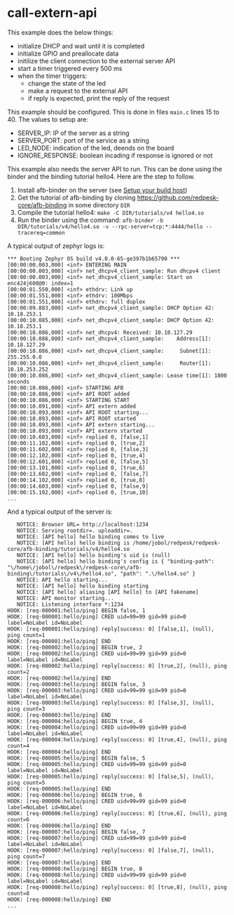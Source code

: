 # call-extern-api

This example does the below things: 

- initialize DHCP and wait until it is completed
- initialize GPIO and preallocate data
- initilize the client connection to the external server API
- start a timer triggered every 500 ms
- when the timer triggers:
  * change the state of the led
  * make a request to the external API
  * if reply is expected, print the reply of the request

This example should be configured. This is done in files `main.c`
lines 15 to 40. The values to setup are:

- SERVER\_IP: IP of the server as a string
- SERVER\_PORT: port of the service as a string
- LED\_NODE: indication of the led, deends on the board
- IGNORE\_RESPONSE: boolean incading if response is ignored or not

This example also needs the server API to run. This can be done using the
binder and the binding tutorial hello4. Here are the step to follow.

1. Install afb-binder on the server (see [Setup your build host][1])
2. Get the tutorial of afb-binding by cloning
   https://github.com/redpesk-core/afb-binding in some directory `DIR`
3. Compile the tutorial hello4: `make -C DIR/tutorials/v4 hello4.so`
4. Run the binder using the command:
   `afb-binder -b DIR/tutorials/v4/hello4.so -v --rpc-server=tcp:*:4444/hello --tracereq=common`

A typical output of zephyr logs is:

```
*** Booting Zephyr OS build v4.0.0-65-ge397b1b65790 ***
[00:00:00.003,000] <inf> ENTERING MAIN
[00:00:00.003,000] <inf> net_dhcpv4_client_sample: Run dhcpv4 client
[00:00:00.003,000] <inf> net_dhcpv4_client_sample: Start on enc424j600@0: index=1
[00:00:01.550,000] <inf> ethdrv: Link up
[00:00:01.551,000] <inf> ethdrv: 100Mbps
[00:00:01.551,000] <inf> ethdrv: full duplex
[00:00:09.883,000] <inf> net_dhcpv4_client_sample: DHCP Option 42: 10.18.253.1
[00:00:10.085,000] <inf> net_dhcpv4_client_sample: DHCP Option 42: 10.18.253.1
[00:00:10.086,000] <inf> net_dhcpv4: Received: 10.18.127.29
[00:00:10.086,000] <inf> net_dhcpv4_client_sample:    Address[1]: 10.18.127.29
[00:00:10.086,000] <inf> net_dhcpv4_client_sample:     Subnet[1]: 255.255.0.0
[00:00:10.086,000] <inf> net_dhcpv4_client_sample:     Router[1]: 10.18.253.252
[00:00:10.086,000] <inf> net_dhcpv4_client_sample: Lease time[1]: 1800 seconds
[00:00:10.086,000] <inf> STARTING AFB
[00:00:10.086,000] <inf> API ROOT added
[00:00:10.086,000] <inf> STARTING START
[00:00:10.091,000] <inf> API extern added
[00:00:10.093,000] <inf> API ROOT starting...
[00:00:10.093,000] <inf> API ROOT started
[00:00:10.093,000] <inf> API extern starting...
[00:00:10.093,000] <inf> API extern started
[00:00:10.603,000] <inf> replied 0, [false,1]
[00:00:11.102,000] <inf> replied 0, [true,2]
[00:00:11.602,000] <inf> replied 0, [false,3]
[00:00:12.102,000] <inf> replied 0, [true,4]
[00:00:12.601,000] <inf> replied 0, [false,5]
[00:00:13.101,000] <inf> replied 0, [true,6]
[00:00:13.602,000] <inf> replied 0, [false,7]
[00:00:14.102,000] <inf> replied 0, [true,8]
[00:00:14.603,000] <inf> replied 0, [false,9]
[00:00:15.102,000] <inf> replied 0, [true,10]
...
```

And a typical output of the server is:

```
   NOTICE: Browser URL= http://localhost:1234
   NOTICE: Serving rootdir=. uploaddir=.
   NOTICE: [API hello] hello binding comes to live
   NOTICE: [API hello] hello binding is /home/jobol/redpesk/redpesk-core/afb-binding/tutorials/v4/hello4.so
   NOTICE: [API hello] hello binding's uid is (null)
   NOTICE: [API hello] hello binding's config is { "binding-path": "\/home\/jobol\/redpesk\/redpesk-core\/afb-binding\/tutorials\/v4\/hello4.so", "path": ".\/hello4.so" }
   NOTICE: API hello starting...
   NOTICE: [API hello] hello binding starting
   NOTICE: [API hello] aliasing [API hello] to [API fakename]
   NOTICE: API monitor starting...
   NOTICE: Listening interface *:1234
HOOK: [req-000001:hello/ping] BEGIN false, 1
HOOK: [req-000001:hello/ping] CRED uid=99=99 gid=99 pid=0 label=NoLabel id=NoLabel
HOOK: [req-000001:hello/ping] reply[success: 0] [false,1], (null), ping count=1
HOOK: [req-000001:hello/ping] END
HOOK: [req-000002:hello/ping] BEGIN true, 2
HOOK: [req-000002:hello/ping] CRED uid=99=99 gid=99 pid=0 label=NoLabel id=NoLabel
HOOK: [req-000002:hello/ping] reply[success: 0] [true,2], (null), ping count=2
HOOK: [req-000002:hello/ping] END
HOOK: [req-000003:hello/ping] BEGIN false, 3
HOOK: [req-000003:hello/ping] CRED uid=99=99 gid=99 pid=0 label=NoLabel id=NoLabel
HOOK: [req-000003:hello/ping] reply[success: 0] [false,3], (null), ping count=3
HOOK: [req-000003:hello/ping] END
HOOK: [req-000004:hello/ping] BEGIN true, 4
HOOK: [req-000004:hello/ping] CRED uid=99=99 gid=99 pid=0 label=NoLabel id=NoLabel
HOOK: [req-000004:hello/ping] reply[success: 0] [true,4], (null), ping count=4
HOOK: [req-000004:hello/ping] END
HOOK: [req-000005:hello/ping] BEGIN false, 5
HOOK: [req-000005:hello/ping] CRED uid=99=99 gid=99 pid=0 label=NoLabel id=NoLabel
HOOK: [req-000005:hello/ping] reply[success: 0] [false,5], (null), ping count=5
HOOK: [req-000005:hello/ping] END
HOOK: [req-000006:hello/ping] BEGIN true, 6
HOOK: [req-000006:hello/ping] CRED uid=99=99 gid=99 pid=0 label=NoLabel id=NoLabel
HOOK: [req-000006:hello/ping] reply[success: 0] [true,6], (null), ping count=6
HOOK: [req-000006:hello/ping] END
HOOK: [req-000007:hello/ping] BEGIN false, 7
HOOK: [req-000007:hello/ping] CRED uid=99=99 gid=99 pid=0 label=NoLabel id=NoLabel
HOOK: [req-000007:hello/ping] reply[success: 0] [false,7], (null), ping count=7
HOOK: [req-000007:hello/ping] END
HOOK: [req-000008:hello/ping] BEGIN true, 8
HOOK: [req-000008:hello/ping] CRED uid=99=99 gid=99 pid=0 label=NoLabel id=NoLabel
HOOK: [req-000008:hello/ping] reply[success: 0] [true,8], (null), ping count=8
HOOK: [req-000008:hello/ping] END
...
```



[1]: https://docs.redpesk.bzh/docs/en/master/getting_started/host-configuration/docs/1-Setup-your-build-host.html
